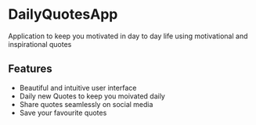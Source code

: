 # DailyQuotesApp

Application to keep you motivated in day to day life using motivational and inspirational quotes

## Features

* Beautiful and intuitive user interface
* Daily new Quotes to keep you moivated daily
* Share quotes seamlessly on social media
* Save your favourite quotes
<!-- 
## Dependencies

* [Moshi](https://github.com/square/moshi)
* [Okhttp](https://github.com.square/okhttp)
* [Picasso](https://github.com/square/picasso)
* [Coroutines](https://github.com/Kotlin/kotlinx.coroutines)

## Screenshots

<img src="../master/screenshots/3.jpg" alt="alt text" width="250"> <img src="../master/screenshots/4.jpg" alt="alt text" width="250"> <img src="../master/screenshots/1.jpg" alt="alt text" width="250"> <img src="../master/screenshots/2.jpg" alt="alt text" width="250"> 

## How To Install

This project uses the Gradle build system. To build this project, use the "gradlew build" command or use "Import Project" in Android Studio. 

This app uses [CoinMarketCap API](https://coinmarketcap.com/api/) to retrieve Cryptocurrencies. You must provide your own API key in order to build the app. 
To get the API Key you have you register on CoinMarketCap website.

When you get the API Key you have to add you API Key in local.properties as given below:

    api_key = your api key

Make sure that your app level build.gradle have these code present in defaultConfig field to read the API Key from local.properties:

    Properties properties = new Properties()
    properties.load(project.rootProject.file('local.properties').newDataInputStream())

    buildConfigField "String", "API_KEY", "\"${properties.getProperty('api_key')}\""

 -->
